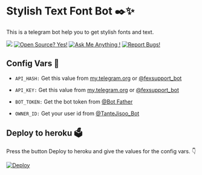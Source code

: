 # Stylish Text Font Bot ✒️✨
This is a telegram bot help you to get stylish fonts and text.

<a href="https://telegram.dog/StylishTexts_Bot"><img src="https://img.shields.io/badge/Telegram-Bot-blue.svg?logo=telegram"></a>
[![Open Source? Yes!](https://badgen.net/badge/Open%20Source%20%3F/Yes/yellow?icon=github)](https://github.com/ferikunn/Stylish-Text-Bot)
[![Ask Me Anything !](https://img.shields.io/badge/🤔%20Ask%20me-anything-1abc9c.svg)](https://telegram.dog/xflicks)
[![Report Bugs!](https://badgen.net/badge/🐞%20Report%20/Bugs/red)](https://telegram.dog/masukajaudhh)

## Config Vars 🤖

- `API_HASH:` Get this value from [my.telegram.org](https://my.telegram.org) or [@fexsupport_bot](https://t.me/fexsupport_bot)

- `API_KEY:` Get this value from [my.telegram.org](https://my.telegram.org) or [@fexsupport_bot](https://t.me/fexsupport_bot)

- `BOT_TOKEN:` Get the bot token from [@Bot Father](https://t.me/BotFather)

- `OWNER_ID:` Get your user id from [@TanteJisoo_Bot](https://t.me/TanteJisoo_Bot)

## Deploy to heroku 🗳
Press the button Deploy to heroku and give the values for the config vars. 👇

[![Deploy](https://www.herokucdn.com/deploy/button.svg)](https://heroku.com/deploy?template=https://github.com/ferikunn/Stylish-Text-Bot)

